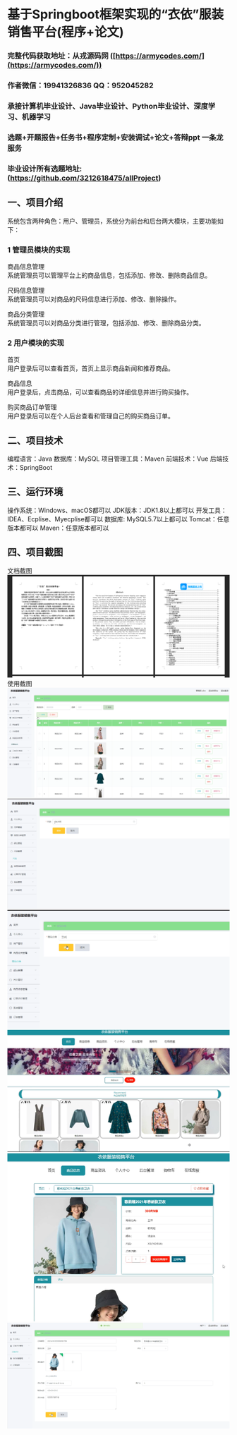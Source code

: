 基于Springboot框架实现的“衣依”服装销售平台(程序+论文)
=
###  完整代码获取地址：从戎源码网 ([https://armycodes.com/](https://armycodes.com/))
###  作者微信：19941326836  QQ：952045282 
###  承接计算机毕业设计、Java毕业设计、Python毕业设计、深度学习、机器学习
###  选题+开题报告+任务书+程序定制+安装调试+论文+答辩ppt 一条龙服务
###  毕业设计所有选题地址:(https://github.com/3212618475/allProject)


一、项目介绍
---
系统包含两种角色：用户、管理员，系统分为前台和后台两大模块，主要功能如下：
### 1 管理员模块的实现

商品信息管理  
系统管理员可以管理平台上的商品信息，包括添加、修改、删除商品信息。

尺码信息管理  
系统管理员可以对商品的尺码信息进行添加、修改、删除操作。

商品分类管理  
系统管理员可以对商品分类进行管理，包括添加、修改、删除商品分类。

### 2 用户模块的实现

首页  
用户登录后可以查看首页，首页上显示商品新闻和推荐商品。

商品信息  
用户登录后，点击商品，可以查看商品的详细信息并进行购买操作。

购买商品订单管理  
用户登录后可以在个人后台查看和管理自己的购买商品订单。



二、项目技术
---
编程语言：Java
数据库：MySQL
项目管理工具：Maven
前端技术：Vue
后端技术：SpringBoot

三、运行环境
---
操作系统：Windows、macOS都可以
JDK版本：JDK1.8以上都可以
开发工具：IDEA、Ecplise、Myecplise都可以
数据库: MySQL5.7以上都可以
Tomcat：任意版本都可以
Maven：任意版本都可以

四、项目截图
---
文档截图
![](limage/1.png)
使用截图
![](image/1.png)
![](image/2.png)
![](image/3.png)
![](image/4.png)
![](image/5.png)
![](image/6.png)

